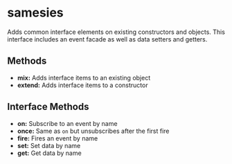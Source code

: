 # samesies
Adds common interface elements on existing constructors and objects. This interface includes an event facade as well as data setters and getters.

Methods
---------
   * **mix:** Adds interface items to an existing object
   * **extend:** Adds interface items to a constructor

Interface Methods
-----------------
   * **on:** Subscribe to an event by name
   * **once:** Same as `on` but unsubscribes after the first fire
   * **fire:** Fires an event by name
   * **set:** Set data by name
   * **get:** Get data by name
